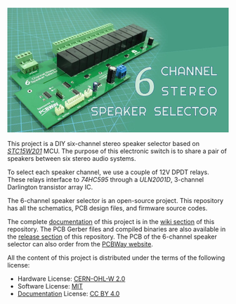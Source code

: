 [![6-channel-speaker-selector video](https://raw.githubusercontent.com/dilshan/6ch-speaker-selector/main/resources/6ch-speaker-selector-youtube.jpg)](https://youtu.be/IV8KEQPGEuk)

This project is a DIY six-channel stereo speaker selector based on *[STC15W201](https://www.stcmicro.com/datasheet/STC15W201S_Features.pdf)* MCU. The purpose of this electronic switch is to share a pair of speakers between six stereo audio systems.

To select each speaker channel, we use a couple of 12V DPDT relays. These relays interface to *74HC595* through a *ULN2001D*, 3-channel Darlington transistor array IC. 

The 6-channel speaker selector is an open-source project. This repository has all the schematics, PCB design files, and firmware source codes. 

The complete [documentation](https://github.com/dilshan/6ch-speaker-selector/wiki) of this project is in the [wiki section](https://github.com/dilshan/6ch-speaker-selector/wiki) of this repository. The PCB Gerber files and compiled binaries are also available in the [release section](https://github.com/dilshan/6ch-speaker-selector/releases) of this repository. The PCB of the 6-channel speaker selector can also order from the [PCBWay website](https://www.pcbway.com/project/shareproject/6_channel_stereo_speaker_selector_a32e4deb.html).

All the content of this project is distributed under the terms of the following license:

- Hardware License: [CERN-OHL-W 2.0](https://ohwr.org/cern_ohl_w_v2.txt)
- Software License: [MIT](https://github.com/dilshan/6ch-speaker-selector/blob/main/LICENSE)
- [Documentation](https://github.com/dilshan/6ch-speaker-selector/wiki) License: [CC BY 4.0](https://creativecommons.org/licenses/by/4.0/)
